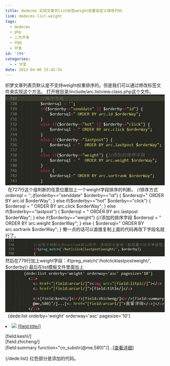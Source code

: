 ```yaml
---
title: dedecms 实现文章页list标签weight权重自定义排序代码
link: dedecms-list-weight
tags:
  - dedecms
  - php
  - 二次开发
  - 代码
  - 开发
id: '194'
categories:
  - - 分享
date: 2013-04-06 15:45:54
---
```


织梦文章列表页默认是不支持weight权重排序的。但是我们可以通过修改标签文件来实现这个方法。 打开根目录/include/arc.listview.class.php这个文件。 [![list标签](../images/uploads/2013/04/list.png)](../images/uploads/2013/04/list.png)   在727行这个组判断的任意位置加上一个weight字段排序的判断。 //排序方式 $ordersql = ''; if($orderby=="senddate" $orderby=="id") { $ordersql=" ORDER BY arc.id $orderWay"; } else if($orderby=="hot" $orderby=="click") { $ordersql = " ORDER BY arc.click $orderWay"; } else if($orderby=="lastpost") { $ordersql = " ORDER BY arc.lastpost $orderWay"; } else if($orderby=="weight") {//添加的排序字段  $ordersql = " ORDER BY arc.weight $orderWay";  } else { $ordersql=" ORDER BY arc.sortrank $orderWay"; } 懒一点的话可以直接复制上面的代码再改下字段名就行了。 [![list2](../images/uploads/2013/04/list2.png)](../images/uploads/2013/04/list2.png) 然后在779行加上weight字段：if(preg\_match('/hotclicklastpostweight/', $orderby)) 最后在list模板文件里面加上 [![list3](../images/uploads/2013/04/list3.jpg)](../images/uploads/2013/04/list3.jpg)   {dede:list orderby='weight' orderway='asc' pagesize='10'} <li> <a href="\[field:arcurl/\]"><img src="\[field:litpic/\]"></a> <a href="\[field:arcurl/\]">\[field:title/\]</a> <p>\[field:keshi/\]<br/>\[field:zhicheng/\]<br/>\[field:summary function="cn\_substr(@me,580)"/\]...\[<a href="\[field:arcurl/\]">查看详细</a>\]</p> </li> {/dede:list} 红色部分是添加的代码。